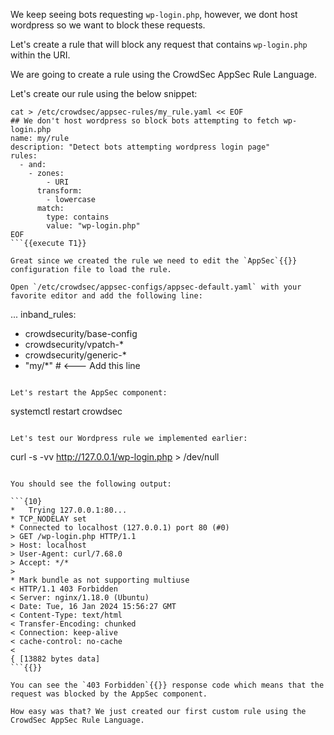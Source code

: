 We keep seeing bots requesting `wp-login.php`, however, we dont host wordpress so we want to block these requests.

Let's create a rule that will block any request that contains `wp-login.php` within the URI.

We are going to create a rule using the CrowdSec AppSec Rule Language.

Let's create our rule using the below snippet:

```
cat > /etc/crowdsec/appsec-rules/my_rule.yaml << EOF
## We don't host wordpress so block bots attempting to fetch wp-login.php
name: my/rule
description: "Detect bots attempting wordpress login page"
rules:
  - and:
    - zones:
        - URI
      transform:
        - lowercase
      match:
        type: contains
        value: "wp-login.php"
EOF
```{{execute T1}}

Great since we created the rule we need to edit the `AppSec`{{}} configuration file to load the rule.

Open `/etc/crowdsec/appsec-configs/appsec-default.yaml` with your favorite editor and add the following line:

```
...
inband_rules:
 - crowdsecurity/base-config 
 - crowdsecurity/vpatch-*
 - crowdsecurity/generic-*
 - "my/*" # <--- Add this line
```{{}}

Let's restart the AppSec component:

```
systemctl restart crowdsec
```{{execute T1}}

Let's test our Wordpress rule we implemented earlier:

```
curl -s -vv http://127.0.0.1/wp-login.php > /dev/null
```{{execute T1}}

You should see the following output:

```{10}
*   Trying 127.0.0.1:80...
* TCP_NODELAY set
* Connected to localhost (127.0.0.1) port 80 (#0)
> GET /wp-login.php HTTP/1.1
> Host: localhost
> User-Agent: curl/7.68.0
> Accept: */*
> 
* Mark bundle as not supporting multiuse
< HTTP/1.1 403 Forbidden
< Server: nginx/1.18.0 (Ubuntu)
< Date: Tue, 16 Jan 2024 15:56:27 GMT
< Content-Type: text/html
< Transfer-Encoding: chunked
< Connection: keep-alive
< cache-control: no-cache
< 
{ [13882 bytes data]
```{{}}

You can see the `403 Forbidden`{{}} response code which means that the request was blocked by the AppSec component.

How easy was that? We just created our first custom rule using the CrowdSec AppSec Rule Language.
